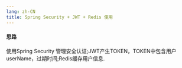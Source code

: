 ```yaml
---
lang: zh-CN
title: Spring Security + JWT + Redis 使用
---
```


#### 思路
使用Spring Security 管理安全认证;JWT产生TOKEN，TOKEN中包含用户userName，过期时间;Redis缓存用户信息.